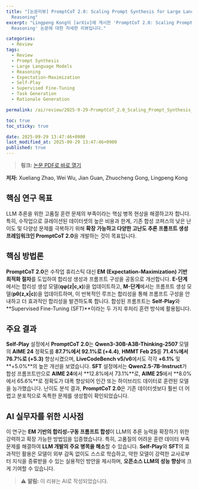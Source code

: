 ```yaml
---
title: "[논문리뷰] PromptCoT 2.0: Scaling Prompt Synthesis for Large Language Model
  Reasoning"
excerpt: "Lingpeng Kong이 [arXiv]에 게시한 'PromptCoT 2.0: Scaling Prompt Synthesis for Large Language Model
  Reasoning' 논문에 대한 자세한 리뷰입니다."

categories:
  - Review
tags:
  - Review
  - Prompt Synthesis
  - Large Language Models
  - Reasoning
  - Expectation-Maximization
  - Self-Play
  - Supervised Fine-Tuning
  - Task Generation
  - Rationale Generation

permalink: /ai/review/2025-9-29-PromptCoT_2.0_Scaling_Prompt_Synthesis_for_Large_Language_Model_Reasoning/

toc: true
toc_sticky: true

date: 2025-09-29 13:47:46+0900
last_modified_at: 2025-09-29 13:47:46+0900
published: true
---
```

> **링크:** [논문 PDF로 바로 열기](https://arxiv.org/abs/2509.19894)

**저자:** Xueliang Zhao, Wei Wu, Jian Guan, Zhuocheng Gong, Lingpeng Kong



## 핵심 연구 목표
LLM 추론을 위한 고품질 훈련 문제의 부족이라는 핵심 병목 현상을 해결하고자 합니다. 특히, 수작업으로 큐레이션된 데이터셋의 높은 비용과 한계, 기존 합성 코퍼스의 낮은 난이도 및 다양성 문제를 극복하기 위해 **확장 가능하고 다양한 고난도 추론 프롬프트 생성 프레임워크인 PromptCoT 2.0**을 개발하는 것이 목표입니다.

## 핵심 방법론
**PromptCoT 2.0**은 수작업 휴리스틱 대신 **EM (Expectation-Maximization) 기반 최적화 절차**를 도입하여 합리성 생성과 프롬프트 구성을 공동으로 개선합니다. **E-단계**에서는 합리성 생성 모델(**qφ(z|c,x)**)을 업데이트하고, **M-단계**에서는 프롬프트 생성 모델(**pθ(z,x|c)**)을 업데이트하며, 이 반복적인 루프는 합리성을 통해 프롬프트 구성을 안내하고 더 효과적인 합리성을 발견하도록 합니다. 합성된 프롬프트는 **Self-Play**와 **Supervised Fine-Tuning (SFT)**이라는 두 가지 후처리 훈련 방식에 활용됩니다.

## 주요 결과
**Self-Play** 설정에서 **PromptCoT 2.0**는 **Qwen3-30B-A3B-Thinking-2507** 모델의 **AIME 24** 정확도를 **87.7%에서 92.1%로 (+4.4)**, **HMMT Feb 25**를 **71.4%에서 76.7%로 (+5.3)** 향상시켰으며, **LiveCodeBench v5/v6**에서도 각각 **+6.1%** 및 **+5.0%**의 높은 개선을 보였습니다. **SFT** 설정에서는 **Qwen2.5-7B-Instruct**가 합성 프롬프트만으로 **AIME 24**에서 **12.8%에서 73.1%**로, **AIME 25**에서 **8.0%에서 65.6%**로 정확도가 대폭 향상되어 인간 또는 하이브리드 데이터로 훈련된 모델을 능가했습니다. 난이도 분석 결과, **PromptCoT 2.0**은 기존 데이터셋보다 훨씬 더 어렵고 분포적으로 독특한 문제를 생성함이 확인되었습니다.

## AI 실무자를 위한 시사점
이 연구는 **EM 기반의 합리성-구동 프롬프트 합성**이 LLM의 추론 능력을 확장하기 위한 강력하고 확장 가능한 방법임을 입증했습니다. 특히, 고품질의 어려운 훈련 데이터 부족 문제를 해결하여 **LLM 개발의 주요 병목을 해소**할 수 있습니다. **Self-Play**와 **SFT**의 효과적인 활용은 모델이 외부 감독 없이도 스스로 학습하고, 약한 모델이 강력한 교사로부터 지식을 증류받을 수 있는 실용적인 방안을 제시하며, **오픈소스 LLM의 성능 향상**에 크게 기여할 수 있습니다.

> ⚠️ **알림:** 이 리뷰는 AI로 작성되었습니다.